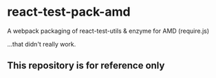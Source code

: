 # react-test-pack-amd
A webpack packaging of react-test-utils &amp; enzyme for AMD (require.js)

...that didn't really work. 

## This repository is for reference only
